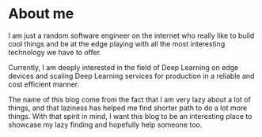 # 

# About me

I am just a random software engineer on the internet who really like to build cool things and be at the edge playing with all the most interesting technology we have to offer.

Currently, I am deeply interested in the field of Deep Learning on edge devices and scaling Deep Learning services for production in a reliable and cost efficient manner.

The name of this blog come from the fact that I am very lazy about a lot of things, and that laziness has helped me find shorter path to do a lot more things. With that spirit in mind, I want this blog to be an interesting place to showcase my lazy finding and hopefully help someone too.
